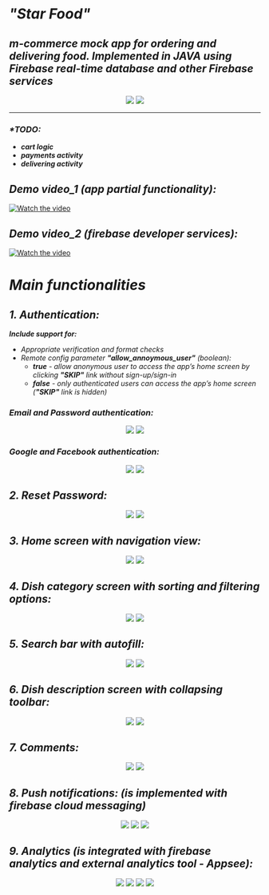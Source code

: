# *"Star Food"*

## *m-commerce mock app for ordering and delivering food. Implemented in JAVA using Firebase real-time database and other Firebase services*

<p align="center">
  <img src="https://github.com/DimaKarpukhin/StarFoodApp/blob/master/screenshots/splashScreen.jpg"/>
  <img src="https://github.com/DimaKarpukhin/StarFoodApp/blob/master/screenshots/DB.jpg"/>
</p>

----------------

###  _*TODO:_
* ***cart logic***
* ***payments activity***
* ***delivering activity***

## _Demo video_1 (app partial functionality):_
  [![Watch the video](https://img.youtube.com/vi/D0brD3M8m7I/hqdefault.jpg)](https://youtu.be/D0brD3M8m7I)

## _Demo video_2 (firebase developer services):_
  [![Watch the video](https://img.youtube.com/vi/_HPWAmnItio/hqdefault.jpg)](https://youtu.be/_HPWAmnItio)


# *Main functionalities*

## *1. Authentication:*
***Include support for:***
* _Appropriate verification and format checks_
* _Remote config parameter **"_allow_annoymous_user_"** (boolean):_
  *  _**true** - allow anonymous user to access the app’s home screen by clicking **"SKIP"** link without sign-up/sign-in_
  * _**false** - only authenticated users can access the app’s home screen (**"SKIP"** link is hidden)_

### _Email and Password authentication:_
<p align="center">
  <img src="https://github.com/DimaKarpukhin/StarFoodApp/blob/master/screenshots/authMailPswd.jpg"/>
  <img src="https://github.com/DimaKarpukhin/StarFoodApp/blob/master/screenshots/signUp.jpg"/>
</p>

### _Google and Facebook authentication:_ 
<p align="center">
 <img src="https://github.com/DimaKarpukhin/StarFoodApp/blob/master/screenshots/authGoogle.jpg"/>
 <img src="https://github.com/DimaKarpukhin/StarFoodApp/blob/master/screenshots/authFaceBook.jpg"/>
</p>

## *2. Reset Password:* 
<p align="center">
  <img src="https://github.com/DimaKarpukhin/StarFoodApp/blob/master/screenshots/resetPswd.jpg"/>
  <img src="https://github.com/DimaKarpukhin/StarFoodApp/blob/master/screenshots/gotMailResetPswd.jpg"/>
</p>

## *3. Home screen with navigation view:*
<p align="center">
  <img src="https://github.com/DimaKarpukhin/StarFoodApp/blob/master/screenshots/homeScreen.jpg"/>
  <img src="https://github.com/DimaKarpukhin/StarFoodApp/blob/master/screenshots/homeNavView.jpg"/>
</p>

## *4. Dish category screen with sorting and filtering options:*
<p align="center">
  <img src="https://github.com/DimaKarpukhin/StarFoodApp/blob/master/screenshots/dishes.jpg"/>
  <img src="https://github.com/DimaKarpukhin/StarFoodApp/blob/master/screenshots/sortAndFilter.jpg"/>
</p>

## *5. Search bar with autofill:*
<p align="center">
  <img src="https://github.com/DimaKarpukhin/StarFoodApp/blob/master/screenshots/searchBar.jpg"/>
  <img src="https://github.com/DimaKarpukhin/StarFoodApp/blob/master/screenshots/searchResult.jpg"/>
</p>

## *6. Dish description screen with collapsing toolbar:*
<p align="center">
  <img src="https://github.com/DimaKarpukhin/StarFoodApp/blob/master/screenshots/dishDescription.jpg"/>
  <img src="https://github.com/DimaKarpukhin/StarFoodApp/blob/master/screenshots/dishCollapsToolbar.jpg"/>
</p>

## *7. Comments:*
<p align="center">
  <img src="https://github.com/DimaKarpukhin/StarFoodApp/blob/master/screenshots/commentsWrite.jpg"/>
  <img src="https://github.com/DimaKarpukhin/StarFoodApp/blob/master/screenshots/commentsRead.jpg"/>
</p>
 
 ## *8. Push notifications: (is implemented with firebase cloud messaging)*
<p align="center">
  <img src="https://github.com/DimaKarpukhin/StarFoodApp/blob/master/screenshots/pushPromoPizza.jpg"/>
  <img src="https://github.com/DimaKarpukhin/StarFoodApp/blob/master/screenshots/promoChannels.jpg"/>
  <img src="https://github.com/DimaKarpukhin/StarFoodApp/blob/master/screenshots/pushPromoBurger.jpg"/>
</p>

 ## *9. Analytics (is integrated with firebase analytics and external analytics tool - Appsee):*
<p align="center">
  <img src="https://github.com/DimaKarpukhin/StarFoodApp/blob/master/screenshots/appseeEvents.jpg"/>
  <img src="https://github.com/DimaKarpukhin/StarFoodApp/blob/master/screenshots/appseeDishChoice.jpg"/>
  <img src="https://github.com/DimaKarpukhin/StarFoodApp/blob/master/screenshots/appseeFoodCatChoice.jpg"/>
  <img src="https://github.com/DimaKarpukhin/StarFoodApp/blob/master/screenshots/appseePerchase.jpg"/>
</p>
 
 

